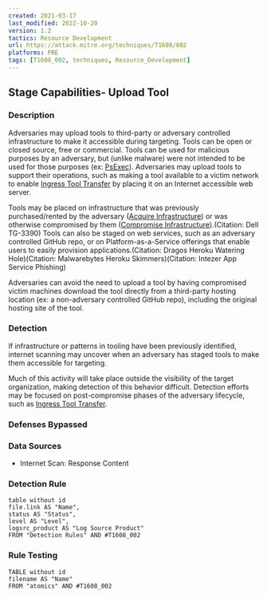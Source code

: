 ```yaml
---
created: 2021-03-17
last_modified: 2022-10-20
version: 1.2
tactics: Resource Development
url: https://attack.mitre.org/techniques/T1608/002
platforms: PRE
tags: [T1608_002, techniques, Resource_Development]
---
```


## Stage Capabilities- Upload Tool

### Description

Adversaries may upload tools to third-party or adversary controlled infrastructure to make it accessible during targeting. Tools can be open or closed source, free or commercial. Tools can be used for malicious purposes by an adversary, but (unlike malware) were not intended to be used for those purposes (ex: [PsExec](https://attack.mitre.org/software/S0029)). Adversaries may upload tools to support their operations, such as making a tool available to a victim network to enable [Ingress Tool Transfer](https://attack.mitre.org/techniques/T1105) by placing it on an Internet accessible web server.

Tools may be placed on infrastructure that was previously purchased/rented by the adversary ([Acquire Infrastructure](https://attack.mitre.org/techniques/T1583)) or was otherwise compromised by them ([Compromise Infrastructure](https://attack.mitre.org/techniques/T1584)).(Citation: Dell TG-3390) Tools can also be staged on web services, such as an adversary controlled GitHub repo, or on Platform-as-a-Service offerings that enable users to easily provision applications.(Citation: Dragos Heroku Watering Hole)(Citation: Malwarebytes Heroku Skimmers)(Citation: Intezer App Service Phishing)

Adversaries can avoid the need to upload a tool by having compromised victim machines download the tool directly from a third-party hosting location (ex: a non-adversary controlled GitHub repo), including the original hosting site of the tool.

### Detection

If infrastructure or patterns in tooling have been previously identified, internet scanning may uncover when an adversary has staged tools to make them accessible for targeting.

Much of this activity will take place outside the visibility of the target organization, making detection of this behavior difficult. Detection efforts may be focused on post-compromise phases of the adversary lifecycle, such as [Ingress Tool Transfer](https://attack.mitre.org/techniques/T1105).

### Defenses Bypassed



### Data Sources

  - Internet Scan: Response Content
### Detection Rule

```dataview
table without id
file.link AS "Name",
status AS "Status",
level AS "Level",
logsrc_product AS "Log Source Product"
FROM "Detection Rules" AND #T1608_002
```

### Rule Testing

```dataview
TABLE without id
filename AS "Name"
FROM "atomics" AND #T1608_002
```
